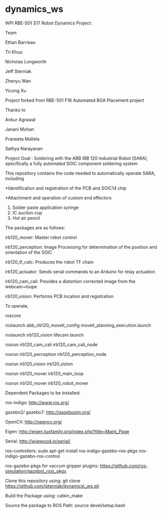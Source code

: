 # dynamics\_ws

WPI RBE-501 S17 Robot Dynamics Project:

Team

Ethan Barrieau

Tri Khuu

Nicholas Longworth

Jeff Sterniak

Zhenyu Wan

Yicong Xu

Project forked from RBE-501 F16 Automated BGA Placement project

Thanks to

Ankur Agrawal

Janani Mohan

Praneeta Mallela

Sathya Narayanan

Project Goal : Soldering with the ABB IRB 120 industrial Robot (SARA), specifically a fully automated SOIC component soldering system

This repository contains the code needed to automatically operate SARA, including

*Identification and registration of the PCB and SOIC14 chip

*Attachment and operation of custom end effectors
1. Solder paste application syringe
2. IC suction cup
3. Hot air pencil

The packages are as follows: 

irb120\_mover: Master robot control

irb120\_perception: Image Processing for determination of the position and orientation of the SOIC 

irb120\_tf\_calc: Produces the robot TF chain

irb120\_actuator: Sends serial commands to an Arduino for relay actuation

irb120\_cam\_cali: Provides a distortion corrected image from the webcam+loupe

irb120\_vision: Performs PCB location and registration

To operate,

roscore

roslaunch abb\_irb120\_moveit\_config moveit\_planning\_execution.launch

roslaunch irb120\_vision lifecam.launch

rosrun irb120\_cam\_cali irb120\_cam\_cali\_node

rosrun irb120\_perception irb120\_perception\_node

rosrun irb120\_vision irb120\_vision

rosrun irb120\_mover irb120\_main\_loop

rosrun irb120\_mover irb120\_robot\_mover

Dependent Packages to be installed:

ros-indigo: http://www.ros.org/

gazebo2/ gazebo7: http://gazebosim.org/

OpenCV: http://opencv.org/

Eigen: http://eigen.tuxfamily.org/index.php?title=Main\_Page

Serial: http://wjwwood.io/serial/  

ros-controllers: sudo apt-get install ros-indigo-gazebo-ros-pkgs ros-indigo-gazebo-ros-control
 
ros-gazebo-pkgs for vaccum gripper plugins: https://github.com/ros-simulation/gazebo\_ros\_pkgs

Clone this repository using: 
git clone https://github.com/jsterniak/dynamics\_ws.git

Build the Package using:
catkin\_make

Source the package to ROS Path: 
source devel/setup.bash
